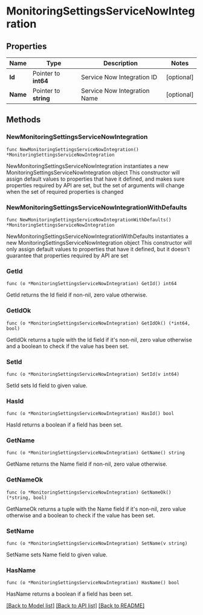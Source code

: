 # MonitoringSettingsServiceNowIntegration

## Properties

Name | Type | Description | Notes
------------ | ------------- | ------------- | -------------
**Id** | Pointer to **int64** | Service Now Integration ID | [optional] 
**Name** | Pointer to **string** | Service Now Integration Name | [optional] 

## Methods

### NewMonitoringSettingsServiceNowIntegration

`func NewMonitoringSettingsServiceNowIntegration() *MonitoringSettingsServiceNowIntegration`

NewMonitoringSettingsServiceNowIntegration instantiates a new MonitoringSettingsServiceNowIntegration object
This constructor will assign default values to properties that have it defined,
and makes sure properties required by API are set, but the set of arguments
will change when the set of required properties is changed

### NewMonitoringSettingsServiceNowIntegrationWithDefaults

`func NewMonitoringSettingsServiceNowIntegrationWithDefaults() *MonitoringSettingsServiceNowIntegration`

NewMonitoringSettingsServiceNowIntegrationWithDefaults instantiates a new MonitoringSettingsServiceNowIntegration object
This constructor will only assign default values to properties that have it defined,
but it doesn't guarantee that properties required by API are set

### GetId

`func (o *MonitoringSettingsServiceNowIntegration) GetId() int64`

GetId returns the Id field if non-nil, zero value otherwise.

### GetIdOk

`func (o *MonitoringSettingsServiceNowIntegration) GetIdOk() (*int64, bool)`

GetIdOk returns a tuple with the Id field if it's non-nil, zero value otherwise
and a boolean to check if the value has been set.

### SetId

`func (o *MonitoringSettingsServiceNowIntegration) SetId(v int64)`

SetId sets Id field to given value.

### HasId

`func (o *MonitoringSettingsServiceNowIntegration) HasId() bool`

HasId returns a boolean if a field has been set.

### GetName

`func (o *MonitoringSettingsServiceNowIntegration) GetName() string`

GetName returns the Name field if non-nil, zero value otherwise.

### GetNameOk

`func (o *MonitoringSettingsServiceNowIntegration) GetNameOk() (*string, bool)`

GetNameOk returns a tuple with the Name field if it's non-nil, zero value otherwise
and a boolean to check if the value has been set.

### SetName

`func (o *MonitoringSettingsServiceNowIntegration) SetName(v string)`

SetName sets Name field to given value.

### HasName

`func (o *MonitoringSettingsServiceNowIntegration) HasName() bool`

HasName returns a boolean if a field has been set.


[[Back to Model list]](../README.md#documentation-for-models) [[Back to API list]](../README.md#documentation-for-api-endpoints) [[Back to README]](../README.md)


